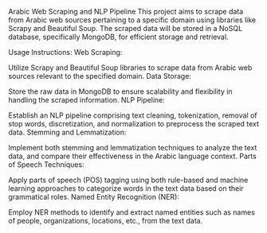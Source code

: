 
Arabic Web Scraping and NLP Pipeline
This project aims to scrape data from Arabic web sources pertaining to a specific domain using libraries like Scrapy and Beautiful Soup. The scraped data will be stored in a NoSQL database, specifically MongoDB, for efficient storage and retrieval.

Usage Instructions:
Web Scraping:

Utilize Scrapy and Beautiful Soup libraries to scrape data from Arabic web sources relevant to the specified domain.
Data Storage:

Store the raw data in MongoDB to ensure scalability and flexibility in handling the scraped information.
NLP Pipeline:

Establish an NLP pipeline comprising text cleaning, tokenization, removal of stop words, discretization, and normalization to preprocess the scraped text data.
Stemming and Lemmatization:

Implement both stemming and lemmatization techniques to analyze the text data, and compare their effectiveness in the Arabic language context.
Parts of Speech Techniques:

Apply parts of speech (POS) tagging using both rule-based and machine learning approaches to categorize words in the text data based on their grammatical roles.
Named Entity Recognition (NER):

Employ NER methods to identify and extract named entities such as names of people, organizations, locations, etc., from the text data.
